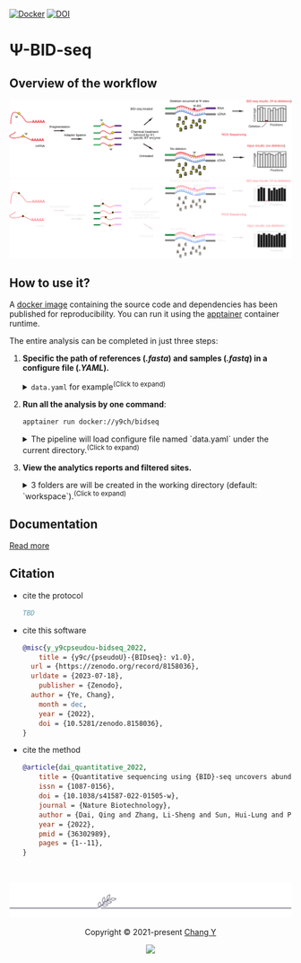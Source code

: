 [![Docker](https://img.shields.io/docker/pulls/y9ch/bidseq.svg)](https://hub.docker.com/r/y9ch/bidseq)
[![DOI](https://zenodo.org/badge/DOI/10.5281/zenodo.8158036.svg)](https://doi.org/10.5281/zenodo.8158036)

# &Psi;-BID-seq

## Overview of the workflow

<p align="center">
  <a href="https://y9c.github.io/pseudoU-BIDseq/Overall-Workflow#gh-light-mode-only">
    <img src="./docs/scheme.svg" />
  </a>
  <a href="https://y9c.github.io/pseudoU-BIDseq/Overall-Workflow#gh-dark-mode-only">
    <img src="./docs/scheme_dark.svg" />
  </a>
</p>

## How to use it?

A [docker image](https://hub.docker.com/r/y9ch/bidseq) containing the source code and dependencies has been published for reproducibility. You can run it using the [apptainer](https://apptainer.org/help) container runtime.

The entire analysis can be completed in just three steps:

1. **Specific the path of references (_.fasta_) and samples (_.fastq_) in a configure file (_.YAML_).**

   <details>
     <summary><code>data.yaml</code> for example<sup>(Click to expand)</sup></summary>

   ```yaml
   reference:
     contamination:
       fa: ./ref/contamination.fa
     genes:
       fa: ./ref/genes.fa
     genome:
       fa: /data/reference/genome/Mus_musculus/GRCm39.fa
       star: /data/reference/genome/Mus_musculus/star/GRCm39.release108

   samples:
     mESCWT-rep1-input:
       data:
         - R1: ./test/IP16.fastq.gz
       group: mESCWT
       treated: false
     mESCWT-rep1-treated:
       data:
         - R1: ./test/IP4.fastq.gz
       group: mESCWT
       treated: true
     mESCWT-rep2-treated:
       data:
         - R1: ./test/IP5.fastq.gz
       group: mESCWT
       treated: true
   ```

   You can copy and edit from this [template](test/data.yaml).

   _Read the [documentation](https://y9c.github.io/pseudoU-BIDseq/Step-by-step-instruction.html#define-settings-in-the-configure-file) on how to customize._

   </details>

2. **Run all the analysis by one command**:

   ```bash
   apptainer run docker://y9ch/bidseq
   ```

   <details>
       <summary>The pipeline will load configure file named `data.yaml` under the current directory.<sup>(Click to expand)</sup></summary>

   - Customized configure file with `-c` argument. (default: `data.yaml`)
   - Customized number of jobs/cores in parallel `-j` argument. (default: `48`)

   </details>

3. **View the analytics reports and filtered sites.**

   <details>
      <summary>3 folders are will be created in the working directory (default: `workspace`).<sup>(Click to expand)</sup></summary>

   <code>
   ├── align_bam
   ├── <b>report_reads</b>
   └── <b>filter_sites</b>
   </code>

   - trimming, mapping, and deduping reports are in `report_reads` folder, with key numbers in all the steps reported in one webpage<sup>([example](https://y9c.github.io/pseudoU-BIDseq/readsStats))</sup>.
   - filtered sites for &Psi; detection are in the `filter_sites` folder. These sites are only passed the _simplest filtering_, you can apply customized thresholds to them based on your data type and quality.
   - processed mapping results (_.bam_) are in `align_bam` folder. You can zoom into a location that you are interested in IGV.

   </details>

## Documentation

[Read more](https://y9c.github.io/pseudoU-BIDseq)

## Citation

- cite the protocol

  ```BibTex
  TBD
  ```
  
- cite this software

  ```BibTex
  @misc{y_y9cpseudou-bidseq_2022,
	  title = {y9c/{pseudoU}-{BIDseq}: v1.0},
  	url = {https://zenodo.org/record/8158036},
  	urldate = {2023-07-18},
	  publisher = {Zenodo},
  	author = {Ye, Chang},
	  month = dec,
	  year = {2022},
	  doi = {10.5281/zenodo.8158036},
  }
  ```

- cite the method

  ```BibTex
  @article{dai_quantitative_2022,
	  title = {Quantitative sequencing using {BID}-seq uncovers abundant pseudouridines in mammalian {mRNA} at base resolution},
	  issn = {1087-0156},
	  doi = {10.1038/s41587-022-01505-w},
	  journal = {Nature Biotechnology},
	  author = {Dai, Qing and Zhang, Li-Sheng and Sun, Hui-Lung and Pajdzik, Kinga and Yang, Lei and Ye, Chang and Ju, Cheng-Wei and Liu, Shun and Wang, Yuru and Zheng, Zhong and Zhang, Linda and Harada, Bryan T. and Dou, Xiaoyang and Irkliyenko, Iryna and Feng, Xinran and Zhang, Wen and Pan, Tao and He, Chuan},
	  year = {2022},
	  pmid = {36302989},
	  pages = {1--11},
  }
  ```

&nbsp;

<p align="center">
  <img
    src="https://raw.githubusercontent.com/y9c/y9c/master/resource/footer_line.svg?sanitize=true"
  />
</p>
<p align="center">
  Copyright &copy; 2021-present
  <a href="https://github.com/y9c" target="_blank">Chang Y</a>
</p>
<p align="center">
  <a href="https://github.com/y9c/pseudoU-BIDseq/blob/master/LICENSE">
  <img src="https://img.shields.io/static/v1.svg?style=for-the-badge&label=License&message=GPLv3&logoColor=d9e0ee&colorA=282a36&colorB=c678dd" />
  </a>
</p>
